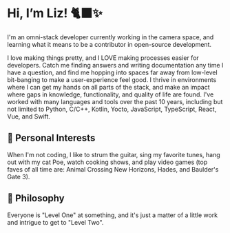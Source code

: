 # Hi, I’m Liz! 🐈‍⬛✨

I'm an omni-stack developer currently working in the camera space, and learning what it means to be a contributor in open-source development. 

I love making things pretty, and I LOVE making processes easier for developers. Catch me finding answers and writing documentation any time I have a question, and find me hopping into spaces far away from low-level bit-banging to make a user-experience feel good. I thrive in environments where I can get my hands on all parts of the stack, and make an impact where gaps in knowledge, functionality, and quality of life are found. I've worked with many languages and tools over the past 10 years, including but not limited to Python, C/C++, Kotlin, Yocto, JavaScript, TypeScript, React, Vue, and Swift.

## 🎸 Personal Interests
When I'm not coding, I like to strum the guitar, sing my favorite tunes, hang out with my cat Poe, watch cooking shows, and play video games (top faves of all time are: Animal Crossing New Horizons, Hades, and Baulder's Gate 3). 

## 🌟 Philosophy
Everyone is "Level One" at something, and it's just a matter of a little work and intrigue to get to "Level Two".
